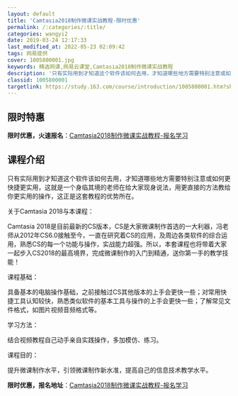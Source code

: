 ```yaml
---
layout: default
title: 'Camtasia2018制作微课实战教程-限时优惠'
permalink: /:categories/:title/
categories: wangyi2
date: 2019-03-24 12:17:33
last_modified_at: 2022-05-23 02:09:42
tags: 网易提供
cover: 1005800001.jpg
keywords: 精选网课,网易云课堂,Camtasia2018制作微课实战教程
description: '只有实际用到才知道这个软件该如何去用，才知道哪些地方需要特别注意或如何更快捷更实用，这就是一个身临其境的老师在给大家现身'
classid: 1005800001
targetlink: https://study.163.com/course/introduction/1005800001.htm?share=1&shareId=1025206652&utm_campaign=share&utm_medium=iphoneShare&utm_source=&utm_u=1025206652
---
```


## 限时特惠

**限时优惠，火速报名**：[Camtasia2018制作微课实战教程-报名学习](https://study.163.com/course/introduction/1005800001.htm?share=1&shareId=1025206652&utm_campaign=share&utm_medium=iphoneShare&utm_source=&utm_u=1025206652)

## 课程介绍

只有实际用到才知道这个软件该如何去用，才知道哪些地方需要特别注意或如何更快捷更实用，这就是一个身临其境的老师在给大家现身说法，用更直接的方法教给你更实用的操作，这正是这套教程的优势所在。

关于Camtasia 2018与本课程：

Camtasia 2018是目前最新的CS版本，CS是大家微课制作首选的一大利器，冯老师从2012年CS6.0接触至今，一直在研究着CS的应用，及周边各类软件的综合运用，熟悉CS的每一个功能与操作，实战能力超强。所以，本套课程也将带着大家一起步入CS2018的最高境界，完成微课制作的入门到精通，送你第一手的教学技能！

课程基础：

具备基本的电脑操作基础，之前接触过CS其他版本的上手会更快一些；对常用快捷工具认知较快，熟悉类似软件的基本工具与操作的上手会更快一些；了解常见文件格式，如图片视频音频格式等。

学习方法：

结合视频教程自己动手亲自实践操作，多加模仿、练习。

课程目的：

提升微课制作水平，引领微课制作新水准，提高自己的信息技术教学水平。

**限时优惠，报名地址**：[Camtasia2018制作微课实战教程-报名学习](https://study.163.com/course/introduction/1005800001.htm?share=1&shareId=1025206652&utm_campaign=share&utm_medium=iphoneShare&utm_source=&utm_u=1025206652)

